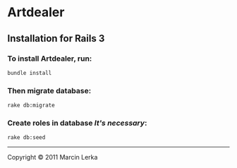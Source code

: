 # Artdealer

## Installation for Rails 3

### To install Artdealer, run:

    bundle install

### Then migrate database:

    rake db:migrate

### Create roles in database *It's necessary*:

    rake db:seed


-----------------------------

Copyright © 2011 Marcin Lerka

